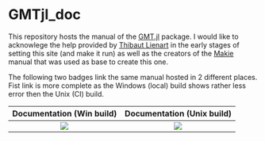 # GMTjl_doc

This repository hosts the manual of the [GMT.jl](https://github.com/GenericMappingTools/GMT.jl) package.
I would like to acknowlege the help provided by [Thibaut Lienart](https://github.com/tlienart) in the
early stages of setting this site (and make it run) as well as the creators of the
[Makie](https://makie.juliaplots.org/) manual that was used as base to create this one.

The following two badges link the same manual hosted in 2 different places. Fist link is more
complete as the Windows (local) build shows rather less error then the Unix (CI) build. 

| **Documentation (Win build)**            | **Documentation (Unix build)**   |
|:----------------------------------------:|:----------------------------------------:|
| [![][docs-latest-img]][docs-latest-url1] | [![][docs-latest-img]][docs-latest-url2] |

[docs-latest-img]: https://img.shields.io/badge/docs-latest-blue.svg
[docs-latest-url1]: https://fct-gmt.ualg.pt/GMTjl_doc/
[docs-latest-url2]: https://GenericMappingTools.github.io/GMTjl_doc/
